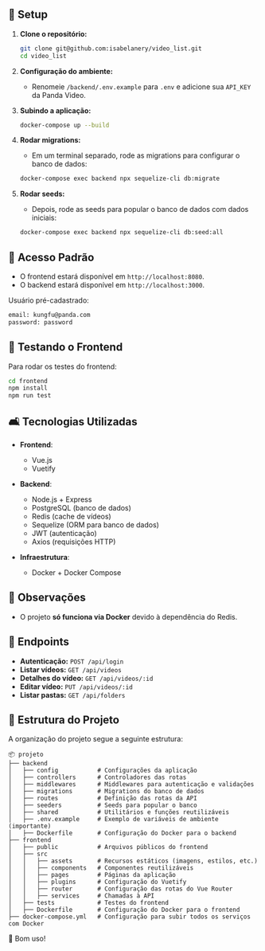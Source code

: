 ## 🚀 Setup

1. **Clone o repositório:**
   ```sh
   git clone git@github.com:isabelanery/video_list.git
   cd video_list
   ```
2. **Configuração do ambiente:**
   - Renomeie `/backend/.env.example` para `.env` e adicione sua `API_KEY` da Panda Video.

3. **Subindo a aplicação:**
   ```sh
   docker-compose up --build
   ```

4. **Rodar migrations:**
   - Em um terminal separado, rode as migrations para configurar o banco de dados:
   ```bash
   docker-compose exec backend npx sequelize-cli db:migrate
   ```

5. **Rodar seeds:**
   - Depois, rode as seeds para popular o banco de dados com dados iniciais:
   ```bash
   docker-compose exec backend npx sequelize-cli db:seed:all
   ```

## 🔑 Acesso Padrão
   - O frontend estará disponível em `http://localhost:8080`.
   - O backend estará disponível em `http://localhost:3000`.

   Usuário pré-cadastrado:
   ```sh
   email: kungfu@panda.com
   password: password
   ```

## 💪 Testando o Frontend

   Para rodar os testes do frontend:
   ```sh
   cd frontend
   npm install
   npm run test
   ```

## 🛋️ Tecnologias Utilizadas

- **Frontend**:
  - Vue.js
  - Vuetify

- **Backend**:
  - Node.js + Express
  - PostgreSQL (banco de dados)
  - Redis (cache de vídeos)
  - Sequelize (ORM para banco de dados)
  - JWT (autenticação)
  - Axios (requisições HTTP)

- **Infraestrutura**:
  - Docker + Docker Compose

## 📌 Observações
  - O projeto **só funciona via Docker** devido à dependência do Redis.

## 📌 Endpoints

- **Autenticação:** `POST /api/login`
- **Listar vídeos:** `GET /api/videos`
- **Detalhes do vídeo:** `GET /api/videos/:id`
- **Editar vídeo:** `PUT /api/videos/:id`
- **Listar pastas:** `GET /api/folders`

## 📂 Estrutura do Projeto
   A organização do projeto segue a seguinte estrutura:

   ```
   📦 projeto
   ├── backend
   │   ├── config           # Configurações da aplicação
   │   ├── controllers      # Controladores das rotas
   │   ├── middlewares      # Middlewares para autenticação e validações
   │   ├── migrations       # Migrations do banco de dados
   │   ├── routes           # Definição das rotas da API
   │   ├── seeders          # Seeds para popular o banco
   │   ├── shared           # Utilitários e funções reutilizáveis
   │   ├── .env.example     # Exemplo de variáveis de ambiente (importante)
   │   ├── Dockerfile       # Configuração do Docker para o backend
   ├── frontend
   │   ├── public           # Arquivos públicos do frontend
   │   ├── src
   │   │   ├── assets       # Recursos estáticos (imagens, estilos, etc.)
   │   │   ├── components   # Componentes reutilizáveis
   │   │   ├── pages        # Páginas da aplicação
   │   │   ├── plugins      # Configuração do Vuetify
   │   │   ├── router       # Configuração das rotas do Vue Router
   │   │   ├── services     # Chamadas à API
   │   ├── tests            # Testes do frontend
   │   ├── Dockerfile       # Configuração do Docker para o frontend
   ├── docker-compose.yml   # Configuração para subir todos os serviços com Docker
   ```


🚀 Bom uso!
